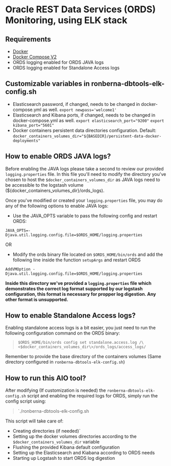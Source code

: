 # Oracle REST Data Services (ORDS) Monitoring, using ELK stack

## Requirements
- [Docker](https://docs.docker.com/engine/install/)
- [Docker Compose V2](https://docs.docker.com/compose/cli-command/)
- ORDS logging enabled for ORDS JAVA logs
- ORDS logging enabled for Standalone Access logs

## Customizable variables in ronberna-dbtools-elk-config.sh
- Elasticsearch password, if changed, needs to be changed in docker-compose.yml as well.
`export newpass='welcome1'`
- Elasticsearch and Kibana ports, if changed, needs to be changed in docker-compose.yml as well.
`export elasticsearch_port="9200"`
`export kibana_port="5601"`
- Docker containers persistent data directories configuration. Default:
`docker_containers_volumes_dir="${BASEDIR}/persistent-data-docker-deployments"`

## How to enable ORDS JAVA logs?
Before enabling the JAVA logs please take a second to review our provided `logging.properties` file. 
In this file you'll need to modify the directory you've chosen to host the `$docker_containers_volumes_dir` as JAVA logs need to be accessible to the logstash volume \(${docker_containers_volumes_dir}/ords_logs\).

Once you've modified or created your `logging.properties` file, you may do any of the following options to enable JAVA logs:
- Use the JAVA_OPTS variable to pass the following config and restart ORDS:

`JAVA_OPTS=-Djava.util.logging.config.file=$ORDS_HOME/logging.properties`

OR

- Modify the ords binary file located on `$ORDS_HOME/bin/ords` and add the following line inside the function `setupArgs` and restart ORDS

`AddVMOption -Djava.util.logging.config.file=$ORDS_HOME/logging.properties`

**Inside this directory we've provided a `logging.properties` file which demonstrates the correct log format supported by our logstash configuration, this format is necessary for propper log digestion. Any other format is unsupported.**

## How to enable Standalone Access logs?
Enabling standalone access logs is a bit easier, you just need to run the following configuration command on the ORDS binary:
> `$ORDS_HOME/bin/ords config set standalone.access.log /\<$docker_containers_volumes_dir\>/ords_logs/access_logs/`

Remember to provide the base directory of the containers volumes \(Same directory configured in `ronberna-dbtools-elk-config.sh`\)

## How to run this AIO tool?
After modifying \(If customization is needed\) the `ronberna-dbtools-elk-config.sh` script and enabling the required logs for ORDS, simply run the config script using:
> `./ronberna-dbtools-elk-config.sh

This script will take care of:
- Creating directories (if needed)`
- Setting up the docker volumes directories according to the `$docker_containers_volumes_dir` variable
- Flushing the provided Kibana default configuration
- Setting up the Elasticsearch and Kiabana according to ORDS needs
- Starting up Logstash to start ORDS log digestion
